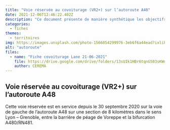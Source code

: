 ```yaml
---
title: "Voie réservée au covoiturage (VR2+) sur l’autoroute A48"
date: 2021-12-06T12:46:22.402Z
description: "Ce document présente de manière synthétique les objectifs ainsi que le fonctionnement de la voie réservée au covoiturage (VR2+) sur l’autoroute A48"
categories:
  - fiches
themes:
  - territoires
img: https://images.unsplash.com/photo-1566054299976-3eb6f6a44ead?ixlib=rb-1.2.1&ixid=MnwxMjA3fDB8MHxwaG90by1wYWdlfHx8fGVufDB8fHx8&auto=format&fit=crop&w=387&q=80
alt: "autoroute"
files:
  - name: "Fiche covoiturage Lane 21-06-2021"
    file: https://drive.google.com/drive/folders/13sUIk1HBr6tqnG503sKWn7o0cwxHZ2Je
    author: CEREMA
---
```



## Voie réservée au covoiturage (VR2+) sur l’autoroute A48

Cette voie réservée est en service depuis le 30 septembre 2020 sur la voie de gauche de l’autoroute
A48 sur une section de 8 kilomètres dans le sens Lyon – Grenoble, entre la barrière de péage de
Voreppe et la bifurcation A480/RN481.

